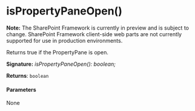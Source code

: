 # isPropertyPaneOpen()
**Note:** The SharePoint Framework is currently in preview and is subject to change. SharePoint Framework client-side web parts are not currently supported for use in production environments.



Returns true if the PropertyPane is open.

**Signature:** _isPropertyPaneOpen(): boolean;_

**Returns**: `boolean`





#### Parameters
None


